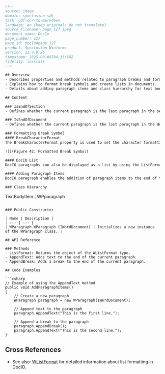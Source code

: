 ```html
<!--
source: image
domain: syncfusion-sdk
task: pdf-ocr-to-markdown
language: en (keep original; do not translate)
source_filename: page_127.jpeg
document_name: DocIo
page_number: 127
page_id: DocIo#page_127
product: Syncfusion Winforms
version: 11.4.0.26
timestamp: 2025-08-09T04:35:54Z
fidelity: lossless
-->

## Overview
- Describes properties and methods related to paragraph breaks and formatting.
- Explains how to format break symbols and create lists in documents.
- Details about adding paragraph items and class hierarchy for text body items.

## Content

### IsEndOfSection
- Defines whether the current paragraph is the last paragraph in the section.

### IsEndOfDocument
- Defines whether the current paragraph is the last paragraph in the document.

### Formatting Break Symbol
#### BreakCharacterFormat
The BreakCharacterFormat property is used to set the character formatting for the break symbol.

![](Figure 42: Formatted Break Symbol)

#### DocIO List
DocIO paragraphs can also be displayed as a list by using the ListFormat property. This property returns the object of the WListFormat type. The WListFormat class defines the formatting for the list (applied list style, list level number, and so on). For more details on the WListFormat class, see [WListFormat](#WListFormat).

#### Adding Paragraph Items
DocIO paragraph enables the addition of paragraph items to the end of the current paragraph by using the Append function. For example, methods such as AppendText, AppendBreak, and others are used for this purpose.

### Class Hierarchy

```
TextBodyItem
    |
    WPparagraph
```

### Public Constructor

| Name | Description |
| --- | --- |
| WParagraph.WParagraph (IWordDocument) | Initializes a new instance of the WParagraph class. |

## API Reference

### Methods
- ListFormat: Returns the object of the WListFormat type.
- AppendText: Adds text to the end of the current paragraph.
- AppendBreak: Adds a break to the end of the current paragraph.

## Code Examples

```csharp
// Example of using the AppendText method
public void AddParagraphItems()
{
    // Create a new paragraph
    WParagraph paragraph = new WParagraph(IWordDocument);

    // Append text to the paragraph
    paragraph.AppendText("This is the first line.");

    // Append a break to the paragraph
    paragraph.AppendBreak();
    paragraph.AppendText("This is the second line.");
}
```

## Cross References

- See also: [WListFormat](#WListFormat) for detailed information about list formatting in DocIO.

<!-- tags: syncfusion, winforms,/docio,paragraphs, formatting,freaks,symbools,lists, methods,classes, version 11.4.0.26 -->
```